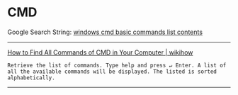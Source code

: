 # CMD

Google Search String: [windows cmd basic commands list contents](https://www.google.com/search?q=windows+cmd+basic+commands+list+contents&sca_esv=591697910&rlz=1C1YTUH_enIE1084IE1084&ei=LT1_ZaWGD_PPhbIP3oCksAQ&ved=0ahUKEwjl0O6ZjJeDAxXzZ0EAHV4ACUYQ4dUDCBA&uact=5&oq=windows+cmd+basic+commands+list+contents&gs_lp=Egxnd3Mtd2l6LXNlcnAiKHdpbmRvd3MgY21kIGJhc2ljIGNvbW1hbmRzIGxpc3QgY29udGVudHMyBhAAGBYYHjILEAAYgAQYigUYhgMyCxAAGIAEGIoFGIYDMgsQABiABBiKBRiGAzILEAAYgAQYigUYhgNIsxlQsglY0xhwAXgBkAEAmAFaoAH0B6oBAjE0uAEDyAEA-AEBwgIKEAAYRxjWBBiwA8ICBRAhGKABwgIFECEYnwXCAgcQIRigARgK4gMEGAAgQYgGAZAGCA&sclient=gws-wiz-serp)

____

[How to Find All Commands of CMD in Your Computer | wikihow](https://www.wikihow.com/Find-All-Commands-of-CMD-in-Your-Computer#:~:text=Type%20help%20and%20press%20%E2%86%B5,find%20the%20command%20you%20want.)

```text
Retrieve the list of commands. Type help and press ↵ Enter. A list of all the available commands will be displayed. The listed is sorted alphabetically.
```

____
